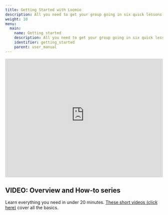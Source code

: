 ```yaml
---
title: Getting Started with Loomio
description: All you need to get your group going in six quick lessons.
weight: 10
menu:
  main:
    name: Getting started
    description: All you need to get your group going in six quick lessons.
    identifier: getting_started
    parent: user_manual
---
```


<iframe width="100%" height="380px" src="https://www.youtube-nocookie.com/embed/Zlzuqsunpxc" frameborder="0" allowfullscreen></iframe>

## VIDEO: Overview and How-to series

Learn everything you need in under 20 minutes. [These short videos (click here)](/en/overview-and-how-tos) cover all the basics.
